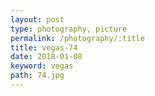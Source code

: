 ```yaml
---
layout: post
type: photography, picture
permalink: /photography/:title
title: vegas-74
date: 2018-01-08
keyword: vegas
path: 74.jpg
---
```



